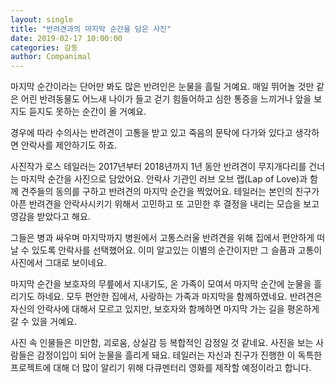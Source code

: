```yaml
---
layout: single
title: "반려견과의 마지막 순간을 담은 사진"
date: 2019-02-17 10:00:00
categories: 감동
author: Companimal
---
```


마지막 순간이라는 단어만 봐도 많은 반려인은 눈물을 흘릴 거예요. 매일 뛰어놀 것만 같은 어린 반려동물도 어느새 나이가 들고 걷기 힘들어하고 심한 통증을 느끼거나 앞을 보지도 듣지도 못하는 순간이 올 거예요.

경우에 따라 수의사는 반려견이 고통을 받고 있고 죽음의 문탁에 다가와 있다고 생각하면 안락사를 제안하기도 하죠.

사진작가 로스 테일러는 2017년부터 2018년까지 1년 동안 반려견이 무지개다리를 건너는 마지막 순간을 사진으로 담았어요. 안락사 기관인 러브 오브 랩(Lap of Love)과 함께 견주들의 동의를 구하고 반려견의 마지막 순간을 찍었어요. 테일러는 본인의 친구가 아픈 반려견을 안락사시키기 위해서 고민하고 또 고민한 후 결정을 내리는 모습을 보고 영감을 받았다고 해요.

그들은 병과 싸우며 마지막까지 병원에서 고통스러울 반려견을 위해 집에서 편안하게 떠날 수 있도록 안락사를 선택했어요. 이미 알고있는 이별의 순간이지만 그 슬픔과 고통이 사진에서 그대로 보이네요.

마지막 순간을 보호자의 무릎에서 지내기도, 온 가족이 모여서 마지막 순간에 눈물을 흘리기도 하네요. 모두 편안한 집에서, 사랑하는 가족과 마지막을 함께하였네요. 반려견은 자신의 안락사에 대해서 모르고 있지만, 보호자와 함께하면 마지막 가는 길을 평온하게 갈 수 있을 거예요.

사진 속 인물들은 미안함, 괴로움, 상실감 등 복합적인 감정일 것 같네요. 사진을 보는 사람들은 감정이입이 되어 눈물을 흘리게 돼요. 테일러는 자신과 친구가 진행한 이 독특한 프로젝트에 대해 더 많이 알리기 위해 다큐멘터리 영화를 제작할 예정이라고 합니다.
